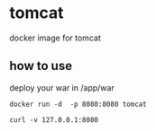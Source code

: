 # tomcat
docker image for tomcat


## how to use
deploy your war in /app/war

```
docker run -d  -p 8080:8080 tomcat

curl -v 127.0.0.1:8080
```
